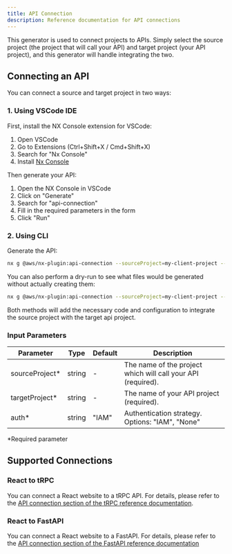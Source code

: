 ```yaml
---
title: API Connection
description: Reference documentation for API connections
---
```


This generator is used to connect projects to APIs. Simply select the source project (the project that will call your API) and target project (your API project), and this generator will handle integrating the two.

## Connecting an API

You can connect a source and target project in two ways:

### 1. Using VSCode IDE

First, install the NX Console extension for VSCode:

1. Open VSCode
2. Go to Extensions (Ctrl+Shift+X / Cmd+Shift+X)
3. Search for "Nx Console"
4. Install [Nx Console](https://marketplace.visualstudio.com/items?itemName=nrwl.angular-console)

Then generate your API:

1. Open the NX Console in VSCode
2. Click on "Generate"
3. Search for "api-connection"
4. Fill in the required parameters in the form
5. Click "Run"

### 2. Using CLI

Generate the API:

```bash
nx g @aws/nx-plugin:api-connection --sourceProject=my-client-project --targetProject=my-api-project --auth=IAM
```

You can also perform a dry-run to see what files would be generated without actually creating them:

```bash
nx g @aws/nx-plugin:api-connection --sourceProject=my-client-project --targetProject=my-api-project --auth=IAM --dry-run
```

Both methods will add the necessary code and configuration to integrate the source project with the target api project.

### Input Parameters

| Parameter       | Type   | Default | Description                                                  |
| --------------- | ------ | ------- | ------------------------------------------------------------ |
| sourceProject\* | string | -       | The name of the project which will call your API (required). |
| targetProject\* | string | -       | The name of your API project (required).                     |
| auth\*          | string | "IAM"   | Authentication strategy. Options: "IAM", "None"              |

\*Required parameter

## Supported Connections

### React to tRPC

You can connect a React website to a tRPC API. For details, please refer to the [API connection section of the tRPC reference documentation](/reference/trpc/#api-connection-trpc-react).

### React to FastAPI

You can connect a React website to a FastAPI. For details, please refer to the [API connection section of the FastAPI reference documentation](/reference/fastapi/#api-connection-fastapi-react)

